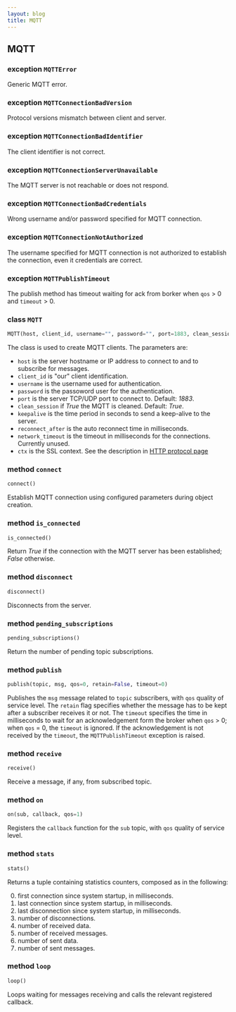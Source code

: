 ```yaml
---
layout: blog
title: MQTT
---
```

## MQTT

### exception `MQTTError`
Generic MQTT error.

### exception `MQTTConnectionBadVersion`
Protocol versions mismatch between client and server.

### exception `MQTTConnectionBadIdentifier`
The client identifier is not correct.

### exception `MQTTConnectionServerUnavailable`
The MQTT server is not reachable or does not respond.

### exception `MQTTConnectionBadCredentials`
Wrong username and/or password specified for MQTT connection.

### exception `MQTTConnectionNotAuthorized`
The username specified for MQTT connection is not authorized to establish the connection, even it credentials are correct.

### exception `MQTTPublishTimeout`
The publish method has timeout waiting for ack from borker when `qos` > 0 and `timeout` > 0.

### class `MQTT`
```python
MQTT(host, client_id, username="", password="", port=1883, clean_session=True, keepalive=60, reconnect_after=5000, network_timeout=6000, ctx=())
```
The class is used to create MQTT clients. The parameters are:

* `host` is the server hostname or IP address to connect to and to subscribe for messages.
* `client_id` is "our" client identification.
* `username` is the username used for authentication.
* `password` is the passoword user for the authentication.
* `port` is the server TCP/UDP port to connect to. Default: *1883*.
* `clean_session` if *True* the MQTT is cleaned. Default: *True*.
* `keepalive` is the time period in seconds to send a keep-alive to the server.
* `reconnect_after` is the auto reconnect time in milliseconds.
* `network_timeout` is the timeout in milliseconds for the connections. Currently unused.
* `ctx` is the SSL context. See the description in [HTTP protocol page](!HTTP!)

### method `connect`
```python
connect()
```
Establish MQTT connection using configured parameters during object creation.

### method `is_connected`
```python
is_connected()
```
Return *True* if the connection with the MQTT server has been established; *False* otherwise.

### method `disconnect`
```python
disconnect()
```
Disconnects from the server.

### method `pending_subscriptions`
```python
pending_subscriptions()
```
Return the number of pending topic subscriptions.

### method `publish`
```python
publish(topic, msg, qos=0, retain=False, timeout=0)
```
Publishes the `msg` message related to `topic` subscribers, with `qos` quality of service level. The `retain` flag specifies whether the message has to be kept after a subscriber receives it or not.
The `timeout` specifies the time in milliseconds to wait for an acknowledgement
form the broker when `qos` > 0; when `qos` = 0, the `timeout` is ignored. If
the acknowledgement is not received by the `timeout`, the `MQTTPublishTimeout`
exception is raised.

### method `receive`
```python
receive()
```
Receive a message, if any, from subscribed topic.

### method `on`
```python
on(sub, callback, qos=1)
```
Registers the `callback` function for the `sub` topic, with `qos` quality of service level.

### method `stats`
```python
stats()
```
Returns a tuple containing statistics counters, composed as in the following:

0. first connection since system startup, in milliseconds.
1. last connection since system startup, in milliseconds.
2. last disconnection since system startup, in milliseconds.
3. number of disconnections.
4. number of received data.
5. number of received messages.
6. number of sent data.
7. number of sent messages.

### method `loop`
```python
loop()
```
Loops waiting for messages receiving and calls the relevant registered callback.
